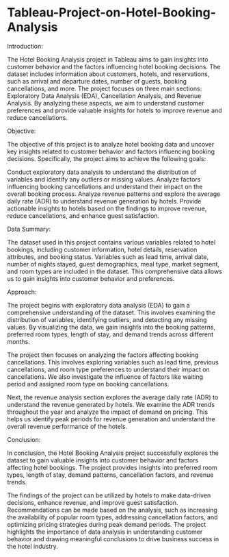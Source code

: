 # Tableau-Project-on-Hotel-Booking-Analysis
Introduction:

The Hotel Booking Analysis project in Tableau aims to gain insights into customer behavior and the factors influencing hotel booking decisions. The dataset includes information about customers, hotels, and reservations, such as arrival and departure dates, number of guests, booking cancellations, and more. The project focuses on three main sections: Exploratory Data Analysis (EDA), Cancellation Analysis, and Revenue Analysis. By analyzing these aspects, we aim to understand customer preferences and provide valuable insights for hotels to improve revenue and reduce cancellations.

Objective:

The objective of this project is to analyze hotel booking data and uncover key insights related to customer behavior and factors influencing booking decisions. Specifically, the project aims to achieve the following goals:

Conduct exploratory data analysis to understand the distribution of variables and identify any outliers or missing values.
Analyze factors influencing booking cancellations and understand their impact on the overall booking process.
Analyze revenue patterns and explore the average daily rate (ADR) to understand revenue generation by hotels.
Provide actionable insights to hotels based on the findings to improve revenue, reduce cancellations, and enhance guest satisfaction.

Data Summary:

The dataset used in this project contains various variables related to hotel bookings, including customer information, hotel details, reservation attributes, and booking status. Variables such as lead time, arrival date, number of nights stayed, guest demographics, meal type, market segment, and room types are included in the dataset. This comprehensive data allows us to gain insights into customer behavior and preferences.

Approach:

The project begins with exploratory data analysis (EDA) to gain a comprehensive understanding of the dataset. This involves examining the distribution of variables, identifying outliers, and detecting any missing values. By visualizing the data, we gain insights into the booking patterns, preferred room types, length of stay, and demand trends across different months.

The project then focuses on analyzing the factors affecting booking cancellations. This involves exploring variables such as lead time, previous cancellations, and room type preferences to understand their impact on cancellations. We also investigate the influence of factors like waiting period and assigned room type on booking cancellations.

Next, the revenue analysis section explores the average daily rate (ADR) to understand the revenue generated by hotels. We examine the ADR trends throughout the year and analyze the impact of demand on pricing. This helps us identify peak periods for revenue generation and understand the overall revenue performance of the hotels.

Conclusion:

In conclusion, the Hotel Booking Analysis project successfully explores the dataset to gain valuable insights into customer behavior and factors affecting hotel bookings. The project provides insights into preferred room types, length of stay, demand patterns, cancellation factors, and revenue trends.

The findings of the project can be utilized by hotels to make data-driven decisions, enhance revenue, and improve guest satisfaction. Recommendations can be made based on the analysis, such as increasing the availability of popular room types, addressing cancellation factors, and optimizing pricing strategies during peak demand periods. The project highlights the importance of data analysis in understanding customer behavior and drawing meaningful conclusions to drive business success in the hotel industry.
